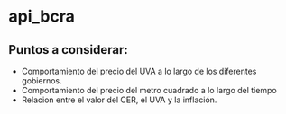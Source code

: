# api_bcra

## Puntos a considerar: 

- Comportamiento del precio del UVA a lo largo de los diferentes gobiernos.
- Comportamiento del precio del metro cuadrado a lo largo del tiempo
- Relacion entre el valor del CER, el UVA y la inflación. 